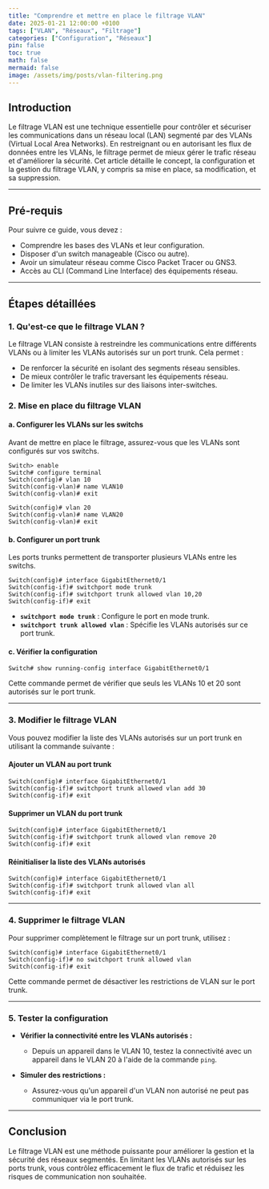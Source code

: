 ```yaml
---
title: "Comprendre et mettre en place le filtrage VLAN"
date: 2025-01-21 12:00:00 +0100
tags: ["VLAN", "Réseaux", "Filtrage"]
categories: ["Configuration", "Réseaux"]
pin: false
toc: true
math: false
mermaid: false
image: /assets/img/posts/vlan-filtering.png
---
```


## Introduction

Le filtrage VLAN est une technique essentielle pour contrôler et sécuriser les communications dans un réseau local (LAN) segmenté par des VLANs (Virtual Local Area Networks). En restreignant ou en autorisant les flux de données entre les VLANs, le filtrage permet de mieux gérer le trafic réseau et d'améliorer la sécurité. Cet article détaille le concept, la configuration et la gestion du filtrage VLAN, y compris sa mise en place, sa modification, et sa suppression.

---

## Pré-requis

Pour suivre ce guide, vous devez :

- Comprendre les bases des VLANs et leur configuration.
- Disposer d'un switch manageable (Cisco ou autre).
- Avoir un simulateur réseau comme Cisco Packet Tracer ou GNS3.
- Accès au CLI (Command Line Interface) des équipements réseau.

---

## Étapes détaillées

### 1. Qu'est-ce que le filtrage VLAN ?

Le filtrage VLAN consiste à restreindre les communications entre différents VLANs ou à limiter les VLANs autorisés sur un port trunk. Cela permet :

- De renforcer la sécurité en isolant des segments réseau sensibles.
- De mieux contrôler le trafic traversant les équipements réseau.
- De limiter les VLANs inutiles sur des liaisons inter-switches.

### 2. Mise en place du filtrage VLAN

#### a. Configurer les VLANs sur les switchs

Avant de mettre en place le filtrage, assurez-vous que les VLANs sont configurés sur vos switchs.

```plaintext
Switch> enable
Switch# configure terminal
Switch(config)# vlan 10
Switch(config-vlan)# name VLAN10
Switch(config-vlan)# exit

Switch(config)# vlan 20
Switch(config-vlan)# name VLAN20
Switch(config-vlan)# exit
```

#### b. Configurer un port trunk

Les ports trunks permettent de transporter plusieurs VLANs entre les switchs.

```plaintext
Switch(config)# interface GigabitEthernet0/1
Switch(config-if)# switchport mode trunk
Switch(config-if)# switchport trunk allowed vlan 10,20
Switch(config-if)# exit
```

- **`switchport mode trunk`** : Configure le port en mode trunk.
- **`switchport trunk allowed vlan`** : Spécifie les VLANs autorisés sur ce port trunk.

#### c. Vérifier la configuration

```plaintext
Switch# show running-config interface GigabitEthernet0/1
```

Cette commande permet de vérifier que seuls les VLANs 10 et 20 sont autorisés sur le port trunk.

---

### 3. Modifier le filtrage VLAN

Vous pouvez modifier la liste des VLANs autorisés sur un port trunk en utilisant la commande suivante :

#### Ajouter un VLAN au port trunk

```plaintext
Switch(config)# interface GigabitEthernet0/1
Switch(config-if)# switchport trunk allowed vlan add 30
Switch(config-if)# exit
```

#### Supprimer un VLAN du port trunk

```plaintext
Switch(config)# interface GigabitEthernet0/1
Switch(config-if)# switchport trunk allowed vlan remove 20
Switch(config-if)# exit
```

#### Réinitialiser la liste des VLANs autorisés

```plaintext
Switch(config)# interface GigabitEthernet0/1
Switch(config-if)# switchport trunk allowed vlan all
Switch(config-if)# exit
```

---

### 4. Supprimer le filtrage VLAN

Pour supprimer complètement le filtrage sur un port trunk, utilisez :

```plaintext
Switch(config)# interface GigabitEthernet0/1
Switch(config-if)# no switchport trunk allowed vlan
Switch(config-if)# exit
```

Cette commande permet de désactiver les restrictions de VLAN sur le port trunk.

---

### 5. Tester la configuration

- **Vérifier la connectivité entre les VLANs autorisés :**

  - Depuis un appareil dans le VLAN 10, testez la connectivité avec un appareil dans le VLAN 20 à l'aide de la commande `ping`.

- **Simuler des restrictions :**

  - Assurez-vous qu'un appareil d'un VLAN non autorisé ne peut pas communiquer via le port trunk.

---

## Conclusion

Le filtrage VLAN est une méthode puissante pour améliorer la gestion et la sécurité des réseaux segmentés. En limitant les VLANs autorisés sur les ports trunk, vous contrôlez efficacement le flux de trafic et réduisez les risques de communication non souhaitée.